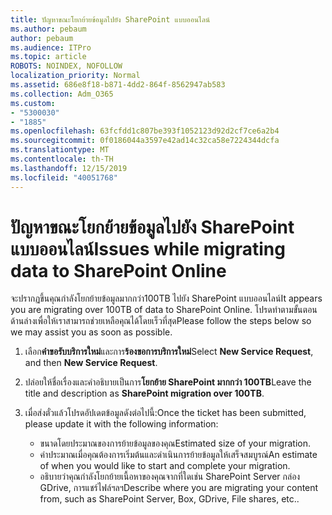 ```yaml
---
title: ปัญหาขณะโยกย้ายข้อมูลไปยัง SharePoint แบบออนไลน์
ms.author: pebaum
author: pebaum
ms.audience: ITPro
ms.topic: article
ROBOTS: NOINDEX, NOFOLLOW
localization_priority: Normal
ms.assetid: 686e8f18-b871-4dd2-864f-8562947ab583
ms.collection: Adm_O365
ms.custom:
- "5300030"
- "1885"
ms.openlocfilehash: 63fcfdd1c807be393f1052123d92d2cf7ce6a2b4
ms.sourcegitcommit: 0f0186044a3597e42ad14c32ca58e7224344dcfa
ms.translationtype: MT
ms.contentlocale: th-TH
ms.lasthandoff: 12/15/2019
ms.locfileid: "40051768"
---
```

# <a name="issues-while-migrating-data-to-sharepoint-online"></a><span data-ttu-id="efd37-102">ปัญหาขณะโยกย้ายข้อมูลไปยัง SharePoint แบบออนไลน์</span><span class="sxs-lookup"><span data-stu-id="efd37-102">Issues while migrating data to SharePoint Online</span></span>

<span data-ttu-id="efd37-103">จะปรากฏขึ้นคุณกำลังโยกย้ายข้อมูลมากกว่า100TB ไปยัง SharePoint แบบออนไลน์</span><span class="sxs-lookup"><span data-stu-id="efd37-103">It appears you are migrating over 100TB of data to SharePoint Online.</span></span> <span data-ttu-id="efd37-104">โปรดทำตามขั้นตอนด้านล่างเพื่อให้เราสามารถช่วยเหลือคุณได้โดยเร็วที่สุด</span><span class="sxs-lookup"><span data-stu-id="efd37-104">Please follow the steps below so we may assist you as soon as possible.</span></span> 

1. <span data-ttu-id="efd37-105">เลือก**คำขอรับบริการใหม่**และการ**ร้องขอการบริการใหม่**</span><span class="sxs-lookup"><span data-stu-id="efd37-105">Select **New Service Request**, and then **New Service Request**.</span></span> 
2. <span data-ttu-id="efd37-106">ปล่อยให้ชื่อเรื่องและคำอธิบายเป็นการ**โยกย้าย SharePoint มากกว่า 100TB**</span><span class="sxs-lookup"><span data-stu-id="efd37-106">Leave the title and description as **SharePoint migration over 100TB**.</span></span>
3. <span data-ttu-id="efd37-107">เมื่อส่งตั๋วแล้วโปรดอัปเดตข้อมูลดังต่อไปนี้:</span><span class="sxs-lookup"><span data-stu-id="efd37-107">Once the ticket has been submitted, please update it with the following information:</span></span> 

    - <span data-ttu-id="efd37-108">ขนาดโดยประมาณของการย้ายข้อมูลของคุณ</span><span class="sxs-lookup"><span data-stu-id="efd37-108">Estimated size of your migration.</span></span>
    - <span data-ttu-id="efd37-109">ค่าประมาณเมื่อคุณต้องการเริ่มต้นและดำเนินการย้ายข้อมูลให้เสร็จสมบูรณ์</span><span class="sxs-lookup"><span data-stu-id="efd37-109">An estimate of when you would like to start and complete your migration.</span></span>
    - <span data-ttu-id="efd37-110">อธิบายว่าคุณกำลังโยกย้ายเนื้อหาของคุณจากที่ใดเช่น SharePoint Server กล่อง GDrive, การแชร์ไฟล์ฯลฯ</span><span class="sxs-lookup"><span data-stu-id="efd37-110">Describe where you are migrating your content from, such as SharePoint Server, Box, GDrive, File shares, etc..</span></span>


  

